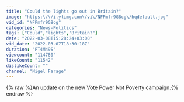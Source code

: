 ```yaml
---
title: "Could the lights go out in Britain?"
image: "https:\/\/i.ytimg.com\/vi\/NFPmfr9G8cg\/hqdefault.jpg"
vid_id: "NFPmfr9G8cg"
categories: "News-Politics"
tags: ["Could","lights","Britain?"]
date: "2022-03-08T15:28:24+03:00"
vid_date: "2022-03-07T18:30:18Z"
duration: "PT4M49S"
viewcount: "114780"
likeCount: "11542"
dislikeCount: ""
channel: "Nigel Farage"
---
```

{% raw %}An update on the new Vote Power Not Poverty campaign.{% endraw %}
